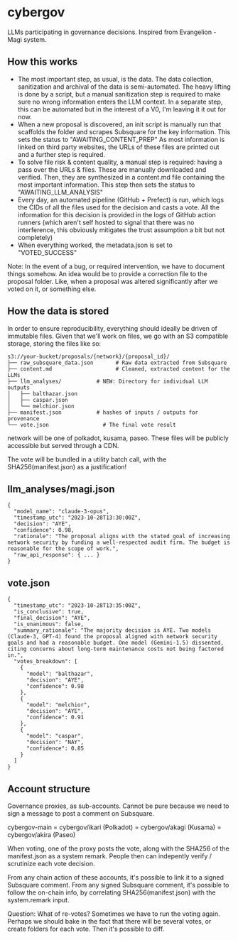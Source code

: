 # cybergov

LLMs participating in governance decisions. Inspired from Evangelion - Magi system. 


## How this works

- The most important step, as usual, is the data. The data collection, sanitization and archival of the data is semi-automated. The heavy lifting is done by a script, but a manual sanitization step is required to make sure no wrong information enters the LLM context. In a separate step, this can be automated but in the interest of a V0, I'm leaving it it out for now.
- When a new proposal is discovered, an init script is manually run that scaffolds the folder and scrapes Subsquare for the key information. This sets the status to "AWAITING_CONTENT_PREP" As most information is linked on third party websites, the URLs of these files are printed out and a further step is required. 
- To solve file risk & content quality, a manual step is required: having a pass over the URLs & files. These are manually downloaded and verified. Then, they are synthesized in a content.md file containing the most important information. This step then sets the status to "AWAITING_LLM_ANALYSIS"
- Every day, an automated pipeline (GitHub + Prefect) is run, which logs the CIDs of all the files used for the decision and casts a vote. All the information for this decision is provided in the logs of GitHub action runners (which aren't self hosted to signal that there was no interference, this obviously mitigates the trust assumption a bit but not completely)
- When everything worked, the metadata.json is set to "VOTED_SUCCESS"

Note: In the event of a bug, or required intervention, we have to document things somehow. An idea would be to provide a correction file to the proposal folder. Like, when a proposal was altered significantly after we voted on it, or something else.



## How the data is stored

In order to ensure reproducibility, everything should ideally be driven of immutable files. Given that we'll work on files, we go with an S3 compatible storage, storing the files like so:

```
s3://your-bucket/proposals/{network}/{proposal_id}/
├── raw_subsquare_data.json		  # Raw data extracted from Subsquare
├── content.md 				      # Cleaned, extracted content for the LLMs
├── llm_analyses/           # NEW: Directory for individual LLM outputs
│   ├── balthazar.json
│   ├── caspar.json
│   └── melchior.json
├── manifest.json           # hashes of inputs / outputs for provenance
└── vote.json 		          # The final vote result
```

network will be one of polkadot, kusama, paseo. These files will be publicly accessible but served through a CDN. 

The vote will be bundled in a utility batch call, with the SHA256(manifest.json) as a justification! 


## llm_analyses/magi.json

```
{
  "model_name": "claude-3-opus",
  "timestamp_utc": "2023-10-28T13:30:00Z",
  "decision": "AYE",
  "confidence": 0.98,
  "rationale": "The proposal aligns with the stated goal of increasing network security by funding a well-respected audit firm. The budget is reasonable for the scope of work.",
  "raw_api_response": { ... } 
}
```

## vote.json

```
{
  "timestamp_utc": "2023-10-28T13:35:00Z",
  "is_conclusive": true, 
  "final_decision": "AYE",
  "is_unanimous": false,
  "summary_rationale": "The majority decision is AYE. Two models (Claude-3, GPT-4) found the proposal aligned with network security goals and had a reasonable budget. One model (Gemini-1.5) dissented, citing concerns about long-term maintenance costs not being factored in.",
  "votes_breakdown": [
    {
      "model": "balthazar",
      "decision": "AYE",
      "confidence": 0.98
    },
    {
      "model": "melchior",
      "decision": "AYE",
      "confidence": 0.91
    },
    {
      "model": "caspar",
      "decision": "NAY",
      "confidence": 0.85
    }
  ]
}
```


## Account structure

Governance proxies, as sub-accounts. Cannot be pure because we need to sign a message to post a comment on Subsquare. 

cybergov-main
= cybergov/ikari (Polkadot)
= cybergov/akagi (Kusama)
= cybergov/akira (Paseo)


When voting, one of the proxy posts the vote, along with the SHA256 of the manifest.json as a system remark. People then can indepently verify / scrutinize each vote decision. 

From any chain action of these accounts, it's possible to link it to a signed Subsquare comment. 
From any signed Subsquare comment, it's possible to follow the on-chain info, by correlating SHA256(manifest.json) with the system.remark input. 

Question: What of re-votes? Sometimes we have to run the voting again. Perhaps we should bake in the fact that there will be several votes, or create folders for each vote. Then it's possible to diff. 
